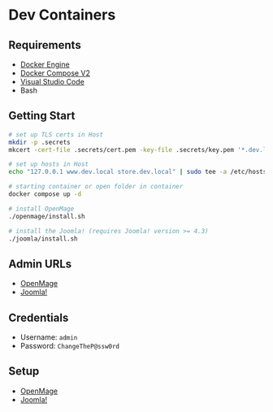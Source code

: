 # Dev Containers

## Requirements

- [Docker Engine](https://docs.docker.com/install/)
- [Docker Compose V2](https://docs.docker.com/compose/cli-command/)
- [Visual Studio Code](https://code.visualstudio.com/)
- Bash

## Getting Start

```sh
# set up TLS certs in Host
mkdir -p .secrets
mkcert -cert-file .secrets/cert.pem -key-file .secrets/key.pem '*.dev.local'

# set up hosts in Host
echo "127.0.0.1 www.dev.local store.dev.local" | sudo tee -a /etc/hosts

# starting container or open folder in container
docker compose up -d

# install OpenMage
./openmage/install.sh

# install the Joomla! (requires Joomla! version >= 4.3)
./joomla/install.sh
```

## Admin URLs

- [OpenMage](https://store.dev.local/admin/)
- [Joomla!](https://www.dev.local/administrator/)

## Credentials

- Username: `admin`
- Password: `ChangeTheP@ssw0rd`

## Setup

- [OpenMage](./openmage/)
- [Joomla!](./joomla/)
